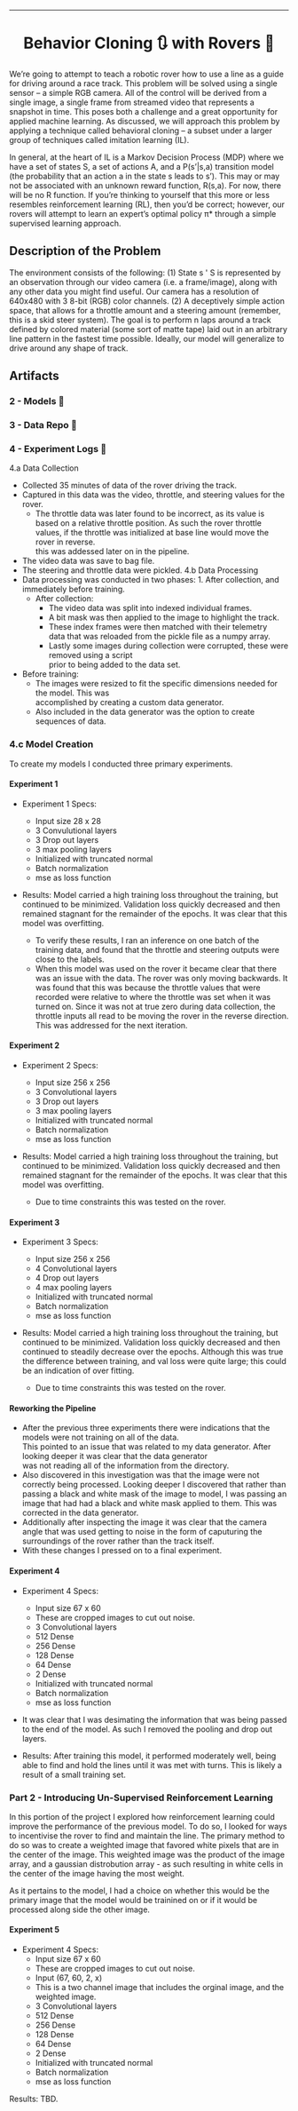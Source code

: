 ---

<div align="center">    
 
# Behavior Cloning :arrows_clockwise: with Rovers :red_car:
 
</div>

<div align="left">

We’re going to attempt to teach a robotic rover how to use a line as a guide for driving around a race track.  This problem will be solved using a single sensor – a simple RGB camera.  All of the control will be derived from a single image, a single frame from streamed video that represents a snapshot in time. This poses both a challenge and a great opportunity for applied machine learning.  As discussed, we will approach this problem by applying a technique called behavioral cloning – a subset under a larger group of techniques called imitation learning (IL). <br>

In general, at the heart of IL is a Markov Decision Process (MDP) where we have a set of states S, a set of actions A, and a P(s’|s,a) transition model (the probability that an action a in the state s leads to s’).  This may or may not be associated with an unknown reward function, R(s,a).  For now, there will be no R function.  If you’re thinking to yourself that this more or less resembles reinforcement learning (RL), then you’d be correct; however, our rovers will attempt to learn an expert’s optimal policy π* through a simple supervised learning approach. <br>

## Description of the Problem
The environment consists of the following: (1) State s ' S is represented by an observation through our video camera (i.e. a frame/image), along with any other data you might find useful.  Our camera has a resolution of 640x480 with 3 8-bit (RGB) color channels.  (2) A deceptively simple action space, that allows for a throttle amount and a steering amount (remember, this is a skid steer system).  The goal is to perform n laps around a track defined by colored material (some sort of matte tape) laid out in an arbitrary line pattern in the fastest time possible. Ideally, our model will generalize to drive around any shape of track. <br>


## Artifacts
### 2 - Models :link:
### 3 - Data Repo :link:
### 4 - Experiment Logs :link:

4.a Data Collection <br>
- Collected 35 minutes of data of the rover driving the track.
- Captured in this data was the video, throttle, and steering values for the rover.
    - The throttle data was later found to be incorrect, as its value is based on a relative throttle position. As such the rover throttle values, if the throttle was initialized at base line would move the rover in reverse. <br> this was addessed later on in the pipeline.
- The video data was save to bag file.
- The steering and throttle data were pickled.
  4.b Data Processing <br>
- Data processing was conducted in two phases: 1. After collection, and immediately before training.
    - After collection:
        - The video data was split into indexed individual frames.
        - A bit mask was then applied to the image to highlight the track.
        - These index frames were then matched with their telemetry <br> data that was reloaded from the pickle file as a numpy array.
        - Lastly some images during collection were corrupted, these were removed using a script <br>
          prior to being added to the data set.
- Before training:
    - The images were resized to fit the specific dimensions needed for the model. This was <br>
      accomplished by creating a custom data generator.
    - Also included in the data generator was the option to create sequences of data.

### 4.c Model Creation <br>
To create my models I conducted three primary experiments.

#### Experiment 1
- Experiment 1 Specs:
    - Input size 28 x 28
    - 3 Convulutional layers
    - 3 Drop out layers
    - 3 max pooling layers
    - Initialized with truncated normal
    - Batch normalization
    - mse as loss function

- Results: Model carried a high training loss throughout the training, but continued to be minimized.
  Validation loss quickly decreased and then remained stagnant for the remainder of the epochs.
  It was clear that this model was overfitting.
    - To verify these results, I ran an inference on one batch of the training data, and found that the throttle and steering outputs were close to the labels.
    - When this model was used on the rover it became clear that there was an issue with the data. The rover was only moving backwards. It was found that this was because the throttle values that were recorded were relative to where the throttle was set when it was turned on. Since it was not at true zero during data collection, the throttle inputs all read to be moving the rover in the reverse direction. This was addressed for the next iteration.

#### Experiment 2
- Experiment 2 Specs:
    - Input size 256 x 256
    - 3 Convolutional layers
    - 3 Drop out layers
    - 3 max pooling layers
    - Initialized with truncated normal
    - Batch normalization
    - mse as loss function

- Results: Model carried a high training loss throughout the training, but continued to be minimized.
  Validation loss quickly decreased and then remained stagnant for the remainder of the epochs.
  It was clear that this model was overfitting.
    - Due to time constraints this was tested on the rover.

#### Experiment 3
- Experiment 3 Specs:
    - Input size 256 x 256
    - 4 Convolutional layers
    - 4 Drop out layers
    - 4 max pooling layers
    - Initialized with truncated normal
    - Batch normalization
    - mse as loss function

- Results: Model carried a high training loss throughout the training, but continued to be minimized.
  Validation loss quickly decreased and then continued to steadily decrease over the epochs. Although this was true the difference between training, and val loss were quite large; this could be an indication of over fitting.
    - Due to time constraints this was tested on the rover.
 
 #### Reworking the Pipeline
 - After the previous three experiments there were indications that the models were not training on all of the data. <br>
 This pointed to an issue that was related to my data generator. After looking deeper it was clear that the data generator <br>
 was not reading all of the information from the directory. 
 - Also discovered in this investigation was that the image were not correctly being processed. Looking deeper I discovered that rather than passing a black and white mask of the image to model, I was passing an image that had had a black and white mask applied to them. This was corrected in the data generator.
 - Additionally after inspecting the image it was clear that the camera angle that was used getting to noise in the form of caputuring the surroundings of the rover rather than the track itself.
- With these changes I pressed on to a final experiment.
 </div>

#### Experiment 4
- Experiment 4 Specs:
    - Input size 67 x 60
     - These are cropped images to cut out noise.
    - 3 Convolutional layers
    - 512 Dense
    - 256 Dense
    - 128 Dense
    - 64 Dense
    - 2 Dense
    - Initialized with truncated normal
    - Batch normalization
    - mse as loss function
    
- It was clear that I was desimating the information that was being passed to the end of the model. As such I removed the pooling and drop out layers.
- Results: After training this model, it performed moderately well, being able to find and hold the lines until it was met with turns. This is likely a result of a small training set.

### Part 2 - Introducing Un-Supervised Reinforcement Learning

In this portion of the project I explored how reinforcement learning could improve the performance of the previous model.
To do so, I looked for ways to incentivise the rover to find and maintain the line.
The primary method to do so was to create a weighted image that favored white pixels that are in the center of the image.
This weighted image was the product of the image array, and a gaussian distrobution array - as such resulting in white cells in the center
of the image having the most weight. 

As it pertains to the model, I had a choice on whether this would be the primary image that the model would be trainined on or if it would be <br>
processed along side the other image.

#### Experiment 5
- Experiment 4 Specs:
    - Input size 67 x 60
     - These are cropped images to cut out noise.
    - Input (67, 60, 2, x)
     - This is a two channel image that includes the orginal image, and the weighted image.
    - 3 Convolutional layers
    - 512 Dense
    - 256 Dense
    - 128 Dense
    - 64 Dense
    - 2 Dense
    - Initialized with truncated normal
    - Batch normalization
    - mse as loss function
    
 Results: TBD.


